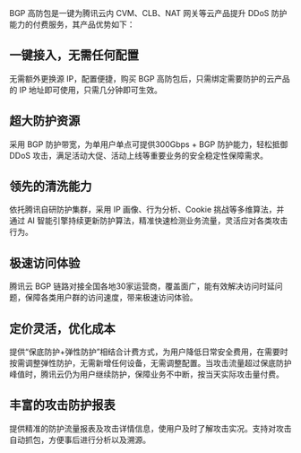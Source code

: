 BGP 高防包是一键为腾讯云内 CVM、CLB、NAT 网关等云产品提升 DDoS 防护能力的付费服务，其产品优势如下：
## 一键接入，无需任何配置
无需额外更换源 IP，配置便捷，购买 BGP 高防包后，只需绑定需要防护的云产品的 IP 地址即可使用，只需几分钟即可生效。

## 超大防护资源
采用 BGP 防护带宽，为单用户单点可提供300Gbps + BGP 防护能力，轻松抵御 DDoS 攻击，满足活动大促、活动上线等重要业务的安全稳定性保障需求。

## 领先的清洗能力
依托腾讯自研防护集群，采用 IP 画像、行为分析、Cookie 挑战等多维算法，并通过 AI 智能引擎持续更新防护算法，精准快速检测业务流量，灵活应对各类攻击行为。

## 极速访问体验
腾讯云 BGP 链路对接全国各地30家运营商，覆盖面广，能有效解决访问时延问题，保障各类用户群的访问速度，带来极速访问体验。

## 定价灵活，优化成本
提供“保底防护+弹性防护”相结合计费方式，为用户降低日常安全费用，在需要时按需调整弹性防护，无需新增任何设备，无需调整配置。当攻击流量超过保底防护峰值时，腾讯云仍为用户继续防护，保障业务不中断，按当天实际攻击量付费。

## 丰富的攻击防护报表
提供精准的防护流量报表及攻击详情信息，使用户及时了解攻击实况。支持对攻击自动抓包，方便事后进行分析以及溯源。

